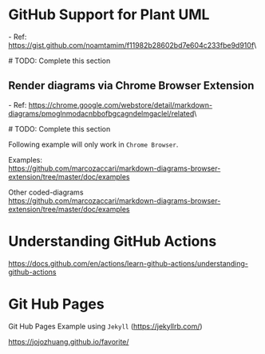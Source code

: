 # GitHub Support for Plant UML
<tag>- Ref: https://gist.github.com/noamtamim/f11982b28602bd7e604c233fbe9d910f</tag>\

\# TODO: Complete this section

## Render diagrams via Chrome Browser Extension
<tag>- Ref: https://chrome.google.com/webstore/detail/markdown-diagrams/pmoglnmodacnbbofbgcagndelmgaclel/related</tag>\

\# TODO: Complete this section

Following example will only work in `Chrome Browser`.

Examples:\
https://github.com/marcozaccari/markdown-diagrams-browser-extension/tree/master/doc/examples


Other coded-diagrams\
https://github.com/marcozaccari/markdown-diagrams-browser-extension/tree/master/doc/examples


# Understanding GitHub Actions
https://docs.github.com/en/actions/learn-github-actions/understanding-github-actions




# Git Hub Pages

Git Hub Pages Example using `Jekyll` (https://jekyllrb.com/)

https://jojozhuang.github.io/favorite/




